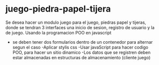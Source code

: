 # juego-piedra-papel-tijera

Se desea hacer un modulo juego para el juego, piedras papel y tijeras, donde se tendran 3 interfaces una inicio de sesion,
registro de usuario y la de juego. 
Usando la programacion POO en javascript 
- se deben tener dos formularios dentro de un contenedor para alternar segun el caso
-Aplicar stylis css
-Usar javaScript para hacer codigo POO, para hacer un sitio dinamico
-Los datos que se registren deben estar almacenadas en estructuras de almacenamiento (cliente juego)
